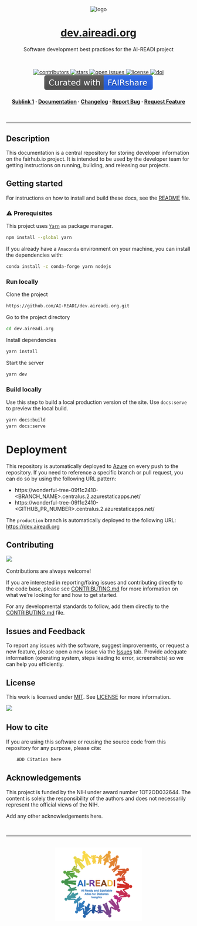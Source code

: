 <div align="center">

<img src="https://freesvg.org/img/1653682897science-svgrepo-com.png" alt="logo" width="200" height="auto" />

<br />
 <a href="https://dev.aireadi.org">
    <h1>dev.aireadi.org</h1>
  </a>

<p>
Software development best practices for the AI-READI project
</p>

<br />

<p>
  <a href="https://github.com/AI-READI/dev.aireadi.org/graphs/contributors">
    <img src="https://img.shields.io/github/contributors/AI-READI/dev.aireadi.org.svg?style=flat-square" alt="contributors" />
  </a>
  <a href="https://github.com/AI-READI/dev.aireadi.org/stargazers">
    <img src="https://img.shields.io/github/stars/AI-READI/dev.aireadi.org.svg?style=flat-square" alt="stars" />
  </a>
  <a href="https://github.com/AI-READI/dev.aireadi.org/issues/">
    <img src="https://img.shields.io/github/issues/AI-READI/dev.aireadi.org.svg?style=flat-square" alt="open issues" />
  </a>
  <a href="https://github.com/AI-READI/dev.aireadi.org/blob/main/LICENSE">
    <img src="https://img.shields.io/github/license/AI-READI/dev.aireadi.org.svg?style=flat-square" alt="license" />
  </a>
  <a href="https://doi.org/10.5281/zenodo.6407300">
    <img src="https://zenodo.org/badge/DOI/10.5281/zenodo.6407300.svg" alt="doi" />
  </a>
  <a href="https://fairdataihub.org/fairshare">
    <img src="https://raw.githubusercontent.com/fairdataihub/FAIRshare/main/badge.svg" alt="Curated with FAIRshare" />
  </a>
</p>
   
<h4>
    <a href="#">Sublink 1</a>
  <span> · </span>
    <a href="#">Documentation</a>
  <span> · </span>
    <a href="#">Changelog</a>
  <span> · </span>
    <a href="https://github.com/AI-READI/dev.aireadi.org/issues/">Report Bug</a>
  <span> · </span>
    <a href="#">Request Feature</a>
  </h4>
</div>

<br />

---

## Description

This documentation is a central repository for storing developer information on the fairhub.io project. It is intended to be used by the developer team for getting instructions on running, building, and releasing our projects.

## Getting started

For instructions on how to install and build these docs, see the [README](https://dev.aireadi.org/docs/overview.html) file.

### ⚠️ Prerequisites

This project uses [`Yarn`](https://yarnpkg.com/) as package manager.

```sh
npm install --global yarn
```

If you already have a `Anaconda` environment on your machine, you can install the dependencies with:

```sh
conda install -c conda-forge yarn nodejs
```

### Run locally

Clone the project

```sh
https://github.com/AI-READI/dev.aireadi.org.git
```

Go to the project directory

```sh
cd dev.aireadi.org
```

Install dependencies

```sh
yarn install
```

Start the server

```sh
yarn dev
```

### Build locally

Use this step to build a local production version of the site. Use `docs:serve` to preview the local build.

```sh
yarn docs:build
yarn docs:serve
```

# Deployment

This repository is automatically deployed to [Azure](https://azure.microsoft.com/en-us/) on every push to the repository. If you need to reference a specific branch or pull request, you can do so by using the following URL pattern:

- https://wonderful-tree-09f1c2410-<BRANCH_NAME>.centralus.2.azurestaticapps.net/
- https://wonderful-tree-09f1c2410-<GITHUB_PR_NUMBER>.centralus.2.azurestaticapps.net/

The `production` branch is automatically deployed to the following URL: https://dev.aireadi.org

## Contributing

<a href="https://github.com/AI-READI/dev.aireadi.org/graphs/contributors">
  <img src="https://contrib.rocks/image?repo=AI-READI/dev.aireadi.org" />
</a>

Contributions are always welcome!

If you are interested in reporting/fixing issues and contributing directly to the code base, please see [CONTRIBUTING.md](CONTRIBUTING.md) for more information on what we're looking for and how to get started.

For any developmental standards to follow, add them directly to the [CONTRIBUTING.md](CONTRIBUTING.md) file.

## Issues and Feedback

To report any issues with the software, suggest improvements, or request a new feature, please open a new issue via the [Issues](https://github.com/AI-READI/dev.aireadi.org/issues) tab. Provide adequate information (operating system, steps leading to error, screenshots) so we can help you efficiently.

## License

This work is licensed under
[MIT](https://opensource.org/licenses/mit). See [LICENSE](https://github.com/AI-READI/dev.aireadi.org/blob/main/LICENSE) for more information.

<a href="https://aireadi.org" >
  <img src="https://www.channelfutures.com/files/2017/04/3_0.png" height="30" />
</a>

## How to cite

If you are using this software or reusing the source code from this repository for any purpose, please cite:

```bash
    ADD Citation here
```

## Acknowledgements

This project is funded by the NIH under award number 1OT2OD032644. The content is solely the responsibility of the authors and does not necessarily represent the official views of the NIH.

Add any other acknowledgements here.

<br />

---

<br />

<div align="center">

<a href="https://aireadi.org">
  <img src="https://github.com/AI-READI/AI-READI-logo/raw/main/logo/png/option2.png" height="200" />
</a>

</div>

